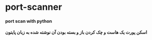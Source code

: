 # port-scanner
#### port scan with python
#### اسکن پورت یک هاست و چک کردن باز و بسته بودن آن نوشته شده به زبان پایتون
